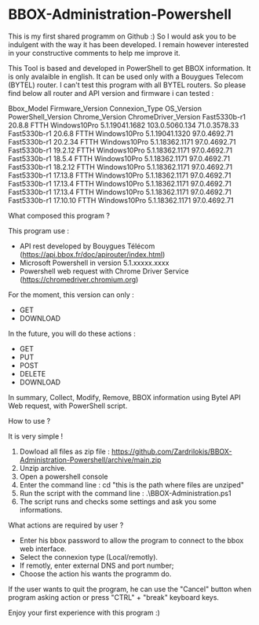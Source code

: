 # BBOX-Administration-Powershell

This is my first shared programm on Github :)
So I would ask you to be indulgent with the way it has been developed.
I remain however interested in your constructive comments to help me improve it.

This Tool is based and developed in PowerShell to get BBOX information.
It is only avalaible in english.
It can be used only with a Bouygues Telecom (BYTEL) router.
I can't test this program with all BYTEL routers.
So please find below all router and API version and firmware i can tested :

Bbox_Model	  Firmware_Version	Connexion_Type	OS_Version	  PowerShell_Version Chrome_Version	ChromeDriver_Version
Fast5330b-r1	20.8.8	          FTTH	          Windows10Pro	5.1.19041.1682	   103.0.5060.134	71.0.3578.33
Fast5330b-r1	20.6.8	          FTTH	          Windows10Pro	5.1.19041.1320	   97.0.4692.71
Fast5330b-r1	20.2.34	          FTTH	          Windows10Pro	5.1.18362.1171	   97.0.4692.71
Fast5330b-r1	19.2.12	          FTTH	          Windows10Pro	5.1.18362.1171	   97.0.4692.71
Fast5330b-r1	18.5.4	          FTTH	          Windows10Pro	5.1.18362.1171	   97.0.4692.71
Fast5330b-r1	18.2.12	          FTTH	          Windows10Pro	5.1.18362.1171	   97.0.4692.71
Fast5330b-r1	17.13.8	          FTTH	          Windows10Pro	5.1.18362.1171	   97.0.4692.71
Fast5330b-r1	17.13.4	          FTTH	          Windows10Pro	5.1.18362.1171	   97.0.4692.71
Fast5330b-r1	17.13.4	          FTTH	          Windows10Pro	5.1.18362.1171	   97.0.4692.71
Fast5330b-r1	17.10.10	        FTTH	          Windows10Pro	5.1.18362.1171	   97.0.4692.71

What composed this program ?

This program use :

- API rest developed by Bouygues Télécom (https://api.bbox.fr/doc/apirouter/index.html)
- Microsoft Powershell in version 5.1.xxxxx.xxxx
- Powershell web request with Chrome Driver Service (https://chromedriver.chromium.org)

For the moment, this version can only :
- GET
- DOWNLOAD

In the future, you will do these actions :
- GET
- PUT
- POST
- DELETE
- DOWNLOAD

In summary, Collect, Modify, Remove, BBOX information using Bytel API Web request, with PowerShell script.

How to use ?

It is very simple !

1) Dowload all files as zip file : https://github.com/Zardrilokis/BBOX-Administration-Powershell/archive/main.zip
2) Unzip archive.
3) Open a powershell console
4) Enter the command line : cd "this is the path where files are unziped"
5) Run the script with the command line : .\BBOX-Administration.ps1
6) The script runs and checks some settings and ask you some informations.

What actions are required by user ?

- Enter his bbox password to allow the program to connect to the bbox web interface.
- Select the connexion type (Local/remotly).
- If remotly, enter external DNS and port number;
- Choose the action his wants the programm do.

If the user wants to quit the program, he can use the "Cancel" button when program asking action or press "CTRL" + "break" keyboard keys.

Enjoy your first experience with this program :)

